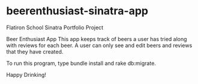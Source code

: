 # beerenthusiast-sinatra-app
Flatiron School Sinatra Portfolio Project

Beer Enthusiast App 
This app keeps track of beers a user has tried along with reviews for each beer. A user can only see and edit beers and reviews that they have created. 

To run this program, type bundle install and rake db:migrate. 

Happy Drinking!
